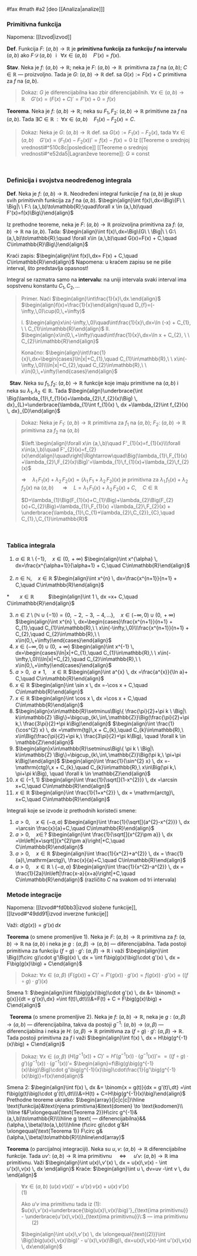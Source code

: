#fax #math #a2 [deo [[Analiza|analize]]]
$\:$

### Primitivna funkcija

Napomena: [[Izvod|izvod]]

**Def**. Funkcija $F:\ (a,\,b)\to\mathbb{R}$ je **primitivna funkcija za funkciju $f$ na intervalu** $(a,\,b)$ ako $F \,\mathcal{D}\,(a,\,b)\ \,$ i $\ \, \forall x\in (a,\,b)\quad F'(x)=f(x)$.

**Stav**. Neka je $f:\ (a,\,b)\to \mathbb{R}$; neka je $F:\ (a,\,b)\to \mathbb{R}\:$ primitivna za $f$ na $(a,\,b)$; $C\in\mathbb{R}$ — proizvoljno. Tada je $G:\ (a,\,b)\to \mathbb{R}$ def. sa $G(x):=F(x) + C$ primitivna za $f$ na $(a,\,b)$.
> Dokaz: 
> $G$ je diferencijabilna kao zbir diferencijabilnih.
> $\forall x\in (a,\,b)\to \mathbb{R}\quad G'(x)=\big(F(x)+C\big)'=F'(x)+0=f(x)$

**Teorema**. Neka je $f:\ (a,\,b)\to \mathbb{R}$; neka su $F_{1},\,F_{2}:\ (a,\,b)\to \mathbb{R}$ primitivne za $f$ na $(a,\,b)$. Tada $\exists C\in \mathbb{R}\ \ :\ \ \forall x\in(a,\,b)\quad F_{1}(x)-F_{2}(x)=C$.

>Dokaz: Neka je $G:\ (a,\,b)\to\mathbb{R}$ def. sa $G(x):=F_{1}(x)-F_{2}(x)$, tada $\forall x\in(a,\,b)\quad G'(x)=\big(F_{1}(x)-F_{2}(x)\big)'=f(x)-f(x)=0$
>Iz [[Teoreme o srednjoj vrednosti#^510c8c|posledice]] [[Teoreme o srednjoj vrednosti#^e52da5|Lagranževe teoreme]]: $G\equiv \mathrm{const}$

$\:$

### Definicija i svojstva neodređenog integrala

**Def**. Neka je $f:\ (a,\,b)\to\mathbb{R}$. Neodređeni integral funkcije $f$ na $(a,\,b)$ je skup svih primitivnih funkcija za $f$ na $(a,\,b)$.
$\begin{align}\int f(x)\,dx=\Big\{F\ \ \Big|\ \ F:\ (a,\,b)\to\mathbb{R};\quad\forall x \in (a,\,b)\quad F'(x)=f(x)\Big\}\end{align}$

Iz prethodne teoreme, neka je $F:\ (a,\,b)\to\mathbb{R}$ proizvoljna primitivna za $f:\ (a,\,b)\to\mathbb{R}$ na $(a,\,b)$. Tada:
$\begin{align}\int f(x)\,dx=\Big\{G\ \ \Big|\ \ G:\ (a,\,b)\to\mathbb{R};\quad \forall x\in (a,\,b)\quad G(x)=F(x) + C,\quad C\in\mathbb{R}\Big\}\end{align}$

Kraći zapis:
$\begin{align}\int f(x)\,dx= F(x) + C,\quad C\in\mathbb{R}\end{align}$
Napomena: u kraćem zapisu se ne piše interval, što predstavlja opasnost!

Integral se razmatra samo na **intervalu**: na uniji intervala svaki interval ima sopstvenu konstantu $C_{1},\,C_{2},\,\dots$

> Primer. Naći $\begin{align}\int\frac{1}{x}\,dx.\end{align}$
> $\begin{align}f(x)=\frac{1}{x}\end{align}\quad D_{f}=(-\infty,\,0)\cup(0,\,+\infty)$
> 
> I. $\begin{align}x\in(-\infty,\,0)\quad\int\frac{1}{x}\,dx=\ln (-x) + C_{1}, \ \ C_{1}\in\mathbb{R}\end{align}$
> II. $\begin{align}x\in(0,\,+\infty)\quad\int\frac{1}{x}\,dx=\ln x + C_{2}, \ \ C_{2}\in\mathbb{R}\end{align}$
> 
> Konačno: $\begin{align}\int\frac{1}{x}\,dx=\begin{cases}\ln|x|+C_{1},\quad C_{1}\in\mathbb{R},\ \ x\in(-\infty,\,0)\\\ln|x|+C_{2},\quad C_{2}\in\mathbb{R},\ \ x\in(0,\,+\infty)\end{cases}\end{align}$

$\:$
**Stav**. Neka su $f_{1},\,f_{2}:\ (a,\,b)\to\mathbb{R}$ funkcije koje imaju primitivne na $(a,\,b)$ i neka su $\lambda_{1},\,\lambda_{2}\in\mathbb{R}$. Tada
$\begin{align}\underbrace{\int \Big(\lambda_{1}\,f_{1}(x)+\lambda_{2}\,f_{2}(x)\Big) \, dx}_{L}=\underbrace{\lambda_{1}\int f_{1}(x) \, dx +\lambda_{2}\int f_{2}(x) \, dx}_{D}\end{align}$
> Dokaz: Neka je $F_{1}:\ (a,\,b)\to\mathbb{R}$ primitivna za $f_{1}$ na $(a,\,b)$; $F_{2}:\ (a,\,b)\to\mathbb{R}$ primitivna za $f_{2}$ na $(a,\,b)$
> 
> $\left.\begin{align}\forall x\in (a,\,b)\quad F'_{1}(x)=f_{1}(x)\\\forall x\in(a,\,b)\quad F'_{2}(x)=f_{2}(x)\end{align}\quad\right|\Rightarrow\quad\Big(\lambda_{1}\,F_{1}(x) +\lambda_{2}\,F_{2}(x)\Big)'=\lambda_{1}\,f_{1}(x)+\lambda_{2}\,f_{2}(x)$
> 
> $\Rightarrow \quad\lambda_{1}\,F_{1}(x) +\lambda_{2}\,F_{2}(x)=\Big(\lambda_{1}\,F_{1}+\lambda_{2}\,F_{2}\Big)(x)$ je primitivna za $\lambda_{1}\,f_{1}(x)+\lambda_{2}\,f_{2}(x)$ na $(a,\,b)$ $\quad$ $\Rightarrow\quad L=\lambda_{1}\,F_{1}(x) +\lambda_{2}\,F_{2}(x) + C,\quad C\in\mathbb{R}$
> 
> $D=\lambda_{1}\Big(F_{1}(x)+C_{1}\Big)+\lambda_{2}\Big(F_{2}(x)+C_{2}\Big)=\lambda_{1}\,F_{1}(x) +\lambda_{2}\,F_{2}(x) + \underbrace{\lambda_{1}\,C_{1}+\lambda_{2}\,C_{2}}_{C},\quad C_{1},\,C_{1}\in\mathbb{R}$


$\:$
### Tablica integrala
1. $\alpha\in\mathbb{R}\setminus\{ -1 \},\quad x\in(0,\,+\infty)$
   $\begin{align}\int x^{\alpha} \, dx=\frac{x^{\alpha+1}}{\alpha+1} + C,\quad C\in\mathbb{R}\end{align}$
   $\:$
2. $n\in\mathbb{N},\quad x\in\mathbb{R}$
   $\begin{align}\int x^{n} \, dx=\frac{x^{n+1}}{n+1} + C,\quad C\in\mathbb{R}\end{align}$
   $\:$

$*$ $\ \: \quad x\in \mathbb{R}$
$\ \ \ \, \quad$ $\begin{align}\int 1 \, dx =x+ C,\quad C\in\mathbb{R}\end{align}$
   $\:$
   
3. $n\in\mathbb{Z}\setminus(\mathbb{N}\cup\{ -1 \})=\{ 0,\,-2,\,-3,\,-4,\,\dots \},\quad x\in (-\infty,\,0)\cup(0,\,+\infty)$
   $\begin{align}\int x^{n} \, dx=\begin{cases}\frac{x^{n+1}}{n+1} + C_{1},\quad C_{1}\in\mathbb{R},\ \ x\in(-\infty,\,0)\\\frac{x^{n+1}}{n+1} + C_{2},\quad C_{2}\in\mathbb{R},\ \ x\in(0,\,+\infty)\end{cases}\end{align}$
   $\:$
4. $x\in (-\infty,\,0)\cup(0,\,+\infty)$
   $\begin{align}\int x^{-1} \, dx=\begin{cases}\ln|x|+C_{1},\quad C_{1}\in\mathbb{R},\ \ x\in(-\infty,\,0)\\\ln|x|+C_{2},\quad C_{2}\in\mathbb{R},\ \ x\in(0,\,+\infty)\end{cases}\end{align}$
   $\:$
5. $a > 0,\ \  a\ne 1, \quad x\in\mathbb{R}$
   $\begin{align}\int a^{x} \, dx =\frac{a^{x}}{\ln a}+ C,\quad C\in\mathbb{R}\end{align}$
   $\:$
6. $x\in\mathbb{R}$
   $\begin{align}\int \sin x \, dx =-\cos x + C,\quad C\in\mathbb{R}\end{align}$
   $\:$
7. $x\in\mathbb{R}$
   $\begin{align}\int \cos x \, dx =\cos x + C,\quad C\in\mathbb{R}\end{align}$
 $\:$
8. $\begin{align}x\in\mathbb{R}\setminus\Big\{ \frac{\pi}{2}+\pi k \ \Big|\ k\in\mathbb{Z} \Big\}=\bigcup_{k\,\in\,\mathbb{Z}}\Big(\frac{\pi}{2}+\pi k,\ \frac{3\pi}{2}+\pi k\Big)\end{align}$
   $\begin{align}\int \frac{1}{\cos^{2} x} \, dx =\mathrm{tg}\,x + C_{k},\quad C_{k}\in\mathbb{R},\ x\in\Big(\frac{\pi}{2}+\pi k,\ \frac{3\pi}{2}+\pi k\Big), \quad \forall k \in \mathbb{Z}\end{align}$
   $\:$
9. $\begin{align}x\in\mathbb{R}\setminus\Big\{ \pi k \ \Big|\ k\in\mathbb{Z} \Big\}=\bigcup_{k\,\in\,\mathbb{Z}}\Big(\pi k,\ \pi+\pi k\Big)\end{align}$
   $\begin{align}\int \frac{1}{\sin^{2} x} \, dx =-\mathrm{ctg}\,x + C_{k},\quad C_{k}\in\mathbb{R},\ x\in\Big(\pi k,\ \pi+\pi k\Big), \quad \forall k \in \mathbb{Z}\end{align}$
   $\:$
10. $x\in(-1,\,1)$
$\begin{align}\int \frac{1}{\sqrt[]{1-x^{2}}} \, dx =\arcsin x+C,\quad C\in\mathbb{R}\end{align}$
 $\:$
11. $x\in\mathbb{R}$
$\begin{align}\int \frac{1}{1+x^{2}} \, dx = \mathrm{arctg}\, x+C,\quad C\in\mathbb{R}\end{align}$

Integrali koje se izvode iz prethodnih koristeći smene:
1. $a>0,\quad x\in(-a,\,a)$
$\begin{align}\int \frac{1}{\sqrt[]{a^{2}-x^{2}}} \, dx =\arcsin \frac{x}{a}+C,\quad C\in\mathbb{R}\end{align}$
 $\:$
2. $a>0,\quad x\in\, ?$
$\begin{align}\int \frac{1}{\sqrt[]{x^{2}\pm a}} \, dx =\ln\left|x+\sqrt[]{x^{2}\pm a}\right|+C,\quad C\in\mathbb{R}\end{align}$
 $\:$
3. $a>0,\quad x\in\mathbb{R}$
$\begin{align}\int \frac{1}{x^{2}+a^{2}} \, dx = \frac{1}{a}\,\mathrm{arctg}\, \frac{x}{a}+C,\quad C\in\mathbb{R}\end{align}$
 $\:$
4. $a>0,\quad x\in\mathbb{R}\setminus\{ -a,\,a \}$
$\begin{align}\int \frac{1}{x^{2}-a^{2}} \, dx = \frac{1}{2a}\ln\left|\frac{x-a}{x+a}\right|+C,\quad C\in\mathbb{R}\end{align}$
(različito $C$ na svakom od tri intervala)

### Metode integracije

Napomena: [[Izvod#^fd0bb3|izvod složene funkcije]], [[Izvod#^49dd91|izvod inverzne funkcije]]

Važi: $d \big(g(x)\big)=g'(x)\,dx$

**Teorema** (o smene promenljive 1).
Neka je $F:\ (a,\,b)\to\mathbb{R}$ primitivna za $f:\ (a,\,b)\to\mathbb{R}$ na $(a,\,b)$ i neka je $g: (\alpha,\,\beta)\to(a,\,b)$ — diferencijabilna.
Tada postoji primitivna za funkciju $(f\circ g)\cdot g':\ (\alpha,\,\beta)\to\mathbb{R}$ i važi $\begin{align}\int \Big((f\circ g)\cdot g'\Big)(x) \, dx = \int f\big(g(x)\big)\cdot g'(x) \, dx = F\big(g(x)\big) + C\end{align}$
> Dokaz: $\forall x\in (\alpha,\,\beta)$
> $\Big(F\big(g(x)\big) + C\Big)'=F'\big(g(x)\big)\cdot g'(x)=f\big(g(x)\big)\cdot g'(x)=\Big((f\circ g)\cdot g'\Big)(x)$

Smena 1:
 $\begin{align}\int f\big(g(x)\big)\cdot g'(x) \, dx &= \binom{t = g(x)}{dt = g'(x)\,dx} =\int f(t)\,dt\\\\&=F(t) + C = F\big(g(x)\big) + C\end{align}$
 

$\:$
**Teorema** (o smene promenljive 2).
Neka je $f:\ (a,\,b)\to\mathbb{R}$, neka je $g: (\alpha,\,\beta)\to(a,\,b)$ — diferencijabilna, takva da postoji $g^{-1}:\ (a,\,b)\to(\alpha,\,\beta)$ — diferencijabilna i neka je $H: \ (\alpha,\,\beta)\to\mathbb{R}$ primitivna za $(f\circ g)\cdot g':\ (\alpha,\,\beta)\to\mathbb{R}$.
Tada postoji primitivna za $f$ i važi $\begin{align}\int f(x) \, dx = H\big(g^{-1}(x)\big) + C\end{align}$
> Dokaz: $\forall x\in (\alpha,\,\beta)$
> $\Big(H\big(g^{-1}(x)\big) + C\Big)'=H'\big(g^{-1}(x)\big)\cdot \big(g^{-1}(x)\big)'=$
> $=\Big((f\circ g)\cdot g'\Big)\big(g^{-1}(x)\big)\cdot\big(g^{-1}(x)\big)'=$
> $\begin{align}=f\Big(g\big(g^{-1}(x)\big)\Big)\cdot g'\big(g^{-1}(x)\big)\cdot\frac{1}{g'\big(g^{-1}(x)\big)}=f(x)\end{align}$

Smena 2:
 $\begin{align}\int f(x) \, dx &= \binom{x = g(t)}{dx = g'(t)\,dt} =\int f\big(g(t)\big)\cdot g'(t)\,dt\\\\&=H(t) + C=H\big(g^{-1}(x)\big)\end{align}$
$\:$
Prethodne teoreme ukratko:
$\begin{array}{|c|c|c|}\hline \text{funkcija}&\text{njena primitivna}&\text{domen} \to \text{kodomen}\\ \hline f&F\xlongequal{\text{Teorema 2}}H\circ g^{-1}&(a,\,b)\to\mathbb{R}\\\hline g \text{ — difenencijabilna}&&(\alpha,\,\beta)\to(a,\,b)\\\hline (f\circ g)\cdot g'&H \xlongequal{\text{Teorema 1}} F\circ g&(\alpha,\,\beta)\to\mathbb{R}\\\hline\end{array}$

**Teorema** (o parcijalnoj integraciji).
Neka su $u,\,v:\ (a,\,b)\to\mathbb{R}$ diferencijabilne funkcije. Tada $uv':\ (a,\,b)\to\mathbb{R}$ ima primitivnu $\quad\Leftrightarrow\quad$ $u'v:\ (a,\,b)\to\mathbb{R}$ ima primitivnu. Važi $\begin{align}\int u(x)\,v'(x) \, dx = u(x)\,v(x) - \int u'(x)\,v(x) \, dx \end{align}$
Kraće: $\begin{align}\int u \, dv=uv -\int v \, du \end{align}$
> $\forall x\in (a,\,b)$
> $\big(u(x)\,v(x)\big)'=u'(x)\,v(x)+u(x)\,v'(x)$ $\quad\quad\quad\quad\quad\quad\quad\quad\quad\quad$ (1)
> 
> Ako $u'v$ ima primitivnu tada iz (1):
> $u(x)\,v'(x)=\underbrace{\big(u(x)\,v(x)\big)'}_{\text{ima primitivnu}} - \underbrace{u'(x)\,v(x)}_{\text{ima primitivnu}}\:$ — ima primitivnu $\ \ \quad$ (2)
> 
> $\begin{align}\int u(x)\,v'(x) \, dx \xlongequal{\text{(2)}}\int \Big(\big(u(x)\,v(x)\big)' - u'(x)\,v(x)\Big)\, dx=u(x)\,v(x)-\int u'(x)\,v(x) \, dx\end{align}$